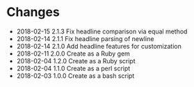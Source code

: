# Changes

* 2018-02-15 2.1.3 Fix headline comparison via equal method
* 2018-02-14 2.1.1 Fix headline parsing of newline
* 2018-02-14 2.1.0 Add headline features for customization
* 2018-02-11 2.0.0 Create as a Ruby gem
* 2018-02-04 1.2.0 Create as a Ruby script
* 2018-02-04 1.1.0 Create as a perl script
* 2018-02-03 1.0.0 Create as a bash script
